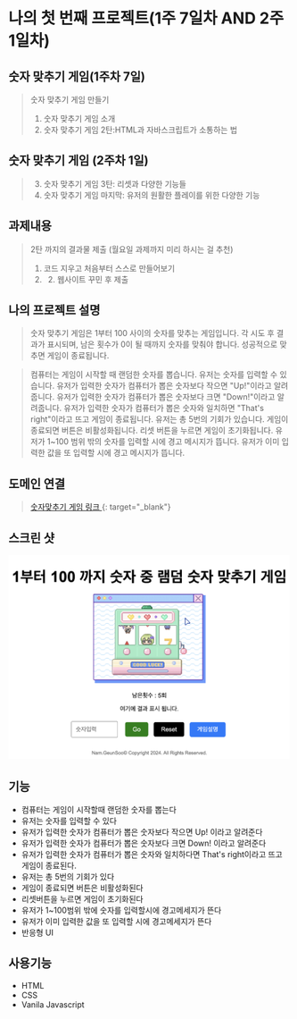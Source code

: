 # 나의 첫 번째 프로젝트(1주 7일차 AND 2주 1일차)


숫자 맞추기 게임(1주차 7일)
---
>숫자 맞추기 게임 만들기
>1. 숫자 맞추기 게임 소개
>2. 숫자 맞추기 게임 2탄:HTML과 자바스크립트가 소통하는 법

숫자 맞추기 게임 (2주차 1일)
---
> 3. 숫자 맞추기 게임 3탄: 리셋과 다양한 기능들
> 4. 숫자 맞추기 게임 마지막: 유저의 원활한 플레이를 위한 다양한 기능

과제내용
---
> 2탄 까지의 결과물 제출 (월요일 과제까지 미리 하시는 걸 추천)
> 1. 코드 지우고 처음부터 스스로 만들어보기
> 2. 2. 웹사이트 꾸민 후 제출


## 나의 프로젝트 설명
> 숫자 맞추기 게임은 1부터 100 사이의 숫자를 맞추는 게임입니다. 각 시도 후 결과가 표시되며, 남은 횟수가 0이 될 때까지 숫자를 맞춰야 합니다. 성공적으로 맞추면 게임이 종료됩니다.

> 컴퓨터는 게임이 시작할 때 랜덤한 숫자를 뽑습니다. 유저는 숫자를 입력할 수 있습니다. 유저가 입력한 숫자가 컴퓨터가 뽑은 숫자보다 작으면 "Up!"이라고 알려줍니다. 유저가 입력한 숫자가 컴퓨터가 뽑은 숫자보다 크면 "Down!"이라고 알려줍니다. 유저가 입력한 숫자가 컴퓨터가 뽑은 숫자와 일치하면 "That's right"이라고 뜨고 게임이 종료됩니다. 유저는 총 5번의 기회가 있습니다. 게임이 종료되면 버튼은 비활성화됩니다. 리셋 버튼을 누르면 게임이 초기화됩니다. 유저가 1~100 범위 밖의 숫자를 입력할 시에 경고 메시지가 뜹니다. 유저가 이미 입력한 값을 또 입력할 시에 경고 메시지가 뜹니다.

도메인 연결
---
> [숫자맞추기 게임 링크 ]([링크주소](https://num-in-game.netlify.app/)){: target="_blank"}

스크린 샷
---
![screenshot](https://github.com/cse96hk/number-guessing-game/blob/main/screenshot.png)

기능
---
- 컴퓨터는 게임이 시작할때 랜덤한 숫자를 뽑는다
- 유저는 숫자를 입력할 수 있다
- 유저가 입력한 숫자가 컴퓨터가 뽑은 숫자보다 작으면 Up! 이라고 알려준다
- 유저가 입력한 숫자가 컴퓨터가 뽑은 숫자보다 크면 Down! 이라고 알려준다
- 유저가 입력한 숫자가 컴퓨터가 뽑은 숫자와 일치하다면 That's right이라고 뜨고 게임이 종료된다.
- 유저는 총 5번의 기회가 있다
- 게임이 종료되면 버튼은 비활성화된다
- 리셋버튼을 누르면 게임이 초기화된다
- 유저가 1~100범위 밖에 숫자를 입력할시에 경고메세지가 뜬다
- 유저가 이미 입력한 값을 또 입력할 시에 경고메세지가 뜬다
- 반응형 UI

사용기능
---
- HTML
- CSS
- Vanila Javascript


  


